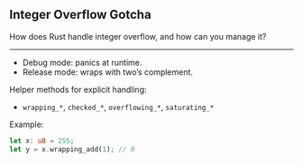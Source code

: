 ## Integer Overflow Gotcha

How does Rust handle integer overflow, and how can you manage it?

---

* Debug mode: panics at runtime.
* Release mode: wraps with two’s complement.

Helper methods for explicit handling:

* `wrapping_*`, `checked_*`, `overflowing_*`, `saturating_*`

Example:

```rust
let x: u8 = 255;
let y = x.wrapping_add(1); // 0
```

